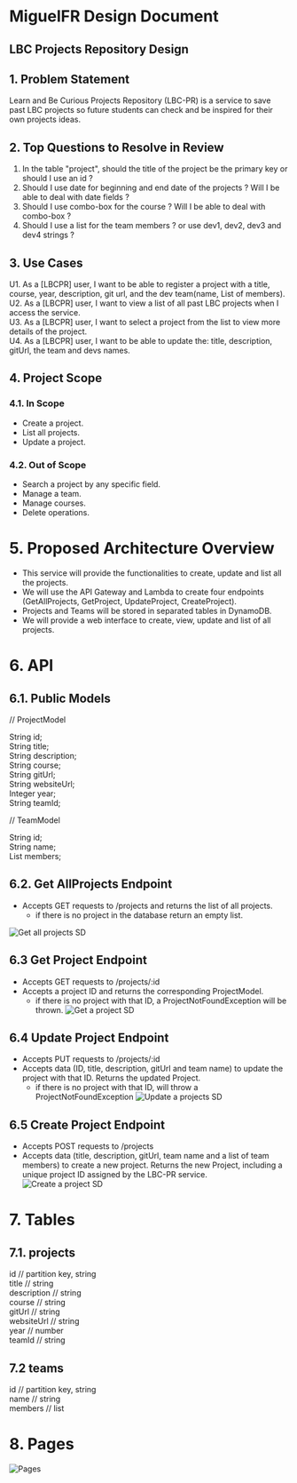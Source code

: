 # MiguelFR Design Document

## LBC Projects Repository Design

## 1. Problem Statement

Learn and Be Curious Projects Repository (LBC-PR) is a service to save past LBC projects so future students
can check and be inspired for their own projects ideas. 


## 2. Top Questions to Resolve in Review

1. In the table "project", should the title of the project be the primary key or should I use an id ?  
2. Should I use date for beginning and end date of the projects ? Will I be able to deal with date fields ?
3. Should I use combo-box for the course ? Will I be able to deal with combo-box ?
4. Should I use a list for the team members ? or use dev1, dev2, dev3 and dev4 strings ?

## 3. Use Cases

U1. As a [LBCPR] user, I want to be able to register a project with a title, course, year, description, git url,
and the dev team(name, List of members).  <br>
U2. As a [LBCPR] user, I want to view a list of all past LBC projects when I access the service.  <br>
U3. As a [LBCPR] user, I want to select a project from the list to view more details of the project.  <br>
U4. As a [LBCPR] user, I want to be able to update the: title, description, gitUrl, the team and devs names.


## 4. Project Scope

### 4.1. In Scope

* Create a project.
* List all projects.
* Update a project.

### 4.2. Out of Scope

* Search a project by any specific field.
* Manage a team.
* Manage courses.
* Delete operations.

# 5. Proposed Architecture Overview

* This service will provide the functionalities to create, update and list all the projects.
* We will use the API Gateway and Lambda to create four endpoints (GetAllProjects, GetProject, UpdateProject, CreateProject).
* Projects and Teams will be stored in separated tables in DynamoDB. 
* We will provide a web interface to create, view, update and list of all projects. 

# 6. API

## 6.1. Public Models

// ProjectModel

String id;  
String title;  
String description;  
String course;  
String gitUrl;  
String websiteUrl;  
Integer year;  
String teamId;  

// TeamModel

String id;  
String name;  
List<String> members;  


## 6.2. Get AllProjects Endpoint

* Accepts GET requests to /projects and returns the list of all projects.
    * if there is no project in the database return an empty list.
    
![Get all projects SD](images/getAllProjectsSD.png)

## 6.3 Get Project Endpoint

* Accepts GET requests to /projects/:id
* Accepts a project ID and returns the corresponding ProjectModel.
    * if there is no project with that ID, a ProjectNotFoundException will be thrown.
![Get a project SD](images/getProjectSD.png)

## 6.4 Update Project Endpoint

* Accepts PUT requests to /projects/:id
* Accepts data (ID, title, description, gitUrl and team name) to update the project with that ID. 
Returns the updated Project.
    * if there is no project with that ID, will throw a ProjectNotFoundException
![Update a projects SD](images/updateProjectSD.png)

## 6.5 Create Project Endpoint

* Accepts POST requests to /projects
* Accepts data (title, description, gitUrl, team name and a list of team members) to create a new project.
  Returns the new Project, including a unique project ID assigned by the LBC-PR service.
![Create a project SD](images/createProjectSD.png)

# 7. Tables

## 7.1. projects
id          // partition key, string  
title       // string  
description // string   
course      // string   
gitUrl      // string  
websiteUrl  // string  
year        // number  
teamId      // string  

## 7.2 teams
id      // partition key, string  
name    // string  
members // list  

# 8. Pages

![Pages](images/pages.png)
